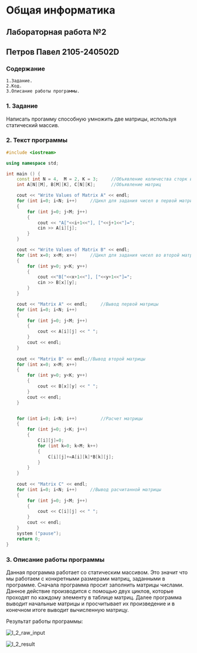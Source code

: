 # Общая информатика
## Лабораторная работа №2
## Петров Павел 2105-240502D
### Содержание

	1.Задание.
	2.Код.
	3.Описание работы программы.


### 1. Задание

Написать прогамму способную умножить две матрицы, используя статический массив.


### 2. Текст программы

```c++
#include <iostream>

using namespace std;

int main () {
	const int N = 4,  M = 2, K = 3;		//Объявление количества сторк и столбцов
	int A[N][M], B[M][K], C[N][K];		//Объявление матриц

	cout << "Write Values of Matrix A" << endl;
	for (int i=0; i<N; i++)		//Цикл для задания чисел в первой матрице
	{
		for (int j=0; j<M; j++)
		{
			cout << "A["<<i+1<<"], ["<<j+1<<"]=";
			cin >> A[i][j];
		}
	}

	cout << "Write Values of Matrix B" << endl;
	for (int x=0; x<M; x++)		//Цикл для задания чисел во второй матрице
	{
		for (int y=0; y<K; y++)
		{
			cout <<"B["<<x+1<<"], ["<<y+1<<"]=";
			cin >> B[x][y];
		}
	}

	cout << "Matrix A" << endl;		//Вывод первой матрицы
	for (int i=0; i<N; i++)
	{
		for (int j=0; j<M; j++)
		{
			cout << A[i][j] << " ";
		}
		cout << endl;
	}
	
	cout << "Matrix B" << endl;//Вывод второй матрицы
	for (int x=0; x<M; x++)
	{
		for (int y=0; y<K; y++)
		{
			cout << B[x][y] << " ";
		}
		cout << endl;
	}


	for (int i=0; i<N; i++)			//Расчет матрицы
	{
		for (int j=0; j<K; j++)
		{
			C[i][j]=0;
			for (int k=0; k<M; k++)
			{
				C[i][j]+=A[i][k]*B[k][j];
			}
		}
	}
	
	cout << "Matrix C" << endl;
	for (int i=0; i<N; i++)		//Вывод расчитанной матрицы
	{
		for (int j=0; j<M; j++)
		{
			cout << C[i][j] << " ";
		}
		cout << endl;
	}
	system ("pause");
	return 0;
}
```

### 3. Описание работы программы
Данная программа работает со статическим массивом. Это значит что мы работаем с конкретными размерами матриц, заданными в программе. Сначала программа просит заполнить матрицы числами. Данное действие производится с помощью двух циклов, которые проходят по каждому элементу в таблице матриц. Далее программа выводит начальные матрицы и просчитывает их произведение и в конечном итоге выводит вычисленную матрицу.

Результат работы программы:

![l_2_raw_input](https://user-images.githubusercontent.com/99655386/172692508-0fedb5d9-a2ba-4b83-a88d-96e5a41121fb.png)

![l_2_result](https://user-images.githubusercontent.com/99655386/172692565-3f9ffe1a-12bd-48dc-ba74-874b06062a73.png)

